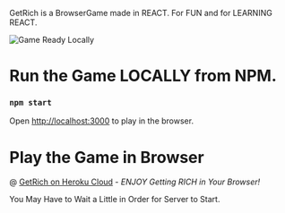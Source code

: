 GetRich is a BrowserGame made in REACT.
For FUN and for LEARNING REACT.

![Game Ready Locally](http://i67.tinypic.com/2z9ilb4.png)

# Run the Game LOCALLY from NPM.

### `npm start`

Open [http://localhost:3000](http://localhost:3000) to play in the browser.

# Play the Game in Browser

@ [GetRich on Heroku Cloud](https://riches.herokuapp.com) - _ENJOY Getting RICH in Your Browser!_

You May Have to Wait a Little in Order for Server to Start.
